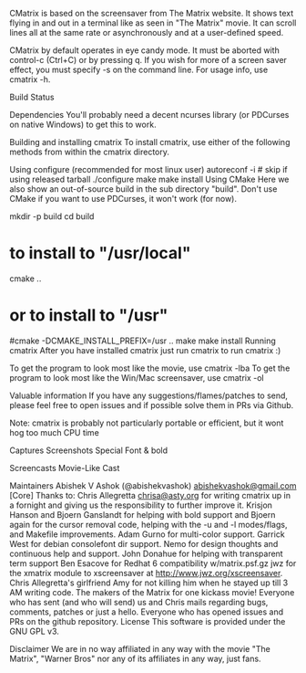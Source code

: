 CMatrix is based on the screensaver from The Matrix website. It shows text flying in and out in a terminal like as seen in "The Matrix" movie. It can scroll lines all at the same rate or asynchronously and at a user-defined speed.

CMatrix by default operates in eye candy mode. It must be aborted with control-c (Ctrl+C) or by pressing q. If you wish for more of a screen saver effect, you must specify -s on the command line. For usage info, use cmatrix -h.

Build Status

Dependencies
You'll probably need a decent ncurses library (or PDCurses on native Windows) to get this to work.

Building and installing cmatrix
To install cmatrix, use either of the following methods from within the cmatrix directory.

Using configure (recommended for most linux user)
autoreconf -i  # skip if using released tarball
./configure
make
make install
Using CMake
Here we also show an out-of-source build in the sub directory "build". Don't use CMake if you want to use PDCurses, it won't work (for now).

mkdir -p build
cd build
# to install to "/usr/local"
cmake ..
# or to install to "/usr"
#cmake -DCMAKE_INSTALL_PREFIX=/usr ..
make
make install
Running cmatrix
After you have installed cmatrix just run cmatrix to run cmatrix :)

To get the program to look most like the movie, use cmatrix -lba To get the program to look most like the Win/Mac screensaver, use cmatrix -ol

Valuable information
If you have any suggestions/flames/patches to send, please feel free to open issues and if possible solve them in PRs via Github.

Note: cmatrix is probably not particularly portable or efficient, but it wont hog too much CPU time

Captures
Screenshots
Special Font & bold

Screencasts
Movie-Like Cast

Maintainers
Abishek V Ashok (@abishekvashok) abishekvashok@gmail.com [Core]
Thanks to:
Chris Allegretta chrisa@asty.org for writing cmatrix up in a fornight and giving us the responsibility to further improve it.
Krisjon Hanson and Bjoern Ganslandt for helping with bold support and Bjoern again for the cursor removal code, helping with the -u and -l modes/flags, and Makefile improvements.
Adam Gurno for multi-color support.
Garrick West for debian consolefont dir support.
Nemo for design thoughts and continuous help and support.
John Donahue for helping with transparent term support
Ben Esacove for Redhat 6 compatibility w/matrix.psf.gz
jwz for the xmatrix module to xscreensaver at http://www.jwz.org/xscreensaver.
Chris Allegretta's girlfriend Amy for not killing him when he stayed up till 3 AM writing code.
The makers of the Matrix for one kickass movie!
Everyone who has sent (and who will send) us and Chris mails regarding bugs, comments, patches or just a hello.
Everyone who has opened issues and PRs on the github repository.
License
This software is provided under the GNU GPL v3.

Disclaimer
We are in no way affiliated in any way with the movie "The Matrix", "Warner Bros" nor any of its affiliates in any way, just fans.
